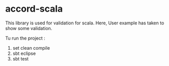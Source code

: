 # accord-scala
This library is used for validation for scala. Here, User example has taken to show some validation.

Tu run the project :
1. set clean compile
2. sbt eclipse 
3. sbt test
